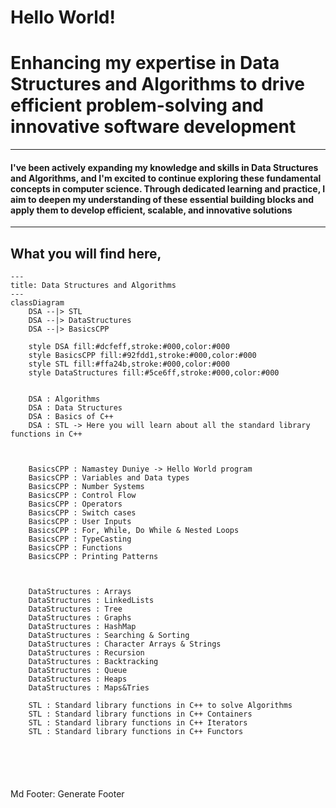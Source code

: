 # Hello World!
#  Enhancing my expertise in Data Structures and Algorithms to drive efficient problem-solving and innovative software development
----------------------------------------------------------------------------------------------------------------------------------------
#### I've been actively expanding my knowledge and skills in Data Structures and Algorithms, and I'm excited to continue exploring these fundamental concepts in computer science. Through dedicated learning and practice, I aim to deepen my understanding of these essential building blocks and apply them to develop efficient, scalable, and innovative solutions
----------------------------------------------------------------------------------------------------------------------------------------
## What you will find here,



```mermaid
---
title: Data Structures and Algorithms
---
classDiagram
    DSA --|> STL
    DSA --|> DataStructures
    DSA --|> BasicsCPP

    style DSA fill:#dcfeff,stroke:#000,color:#000
    style BasicsCPP fill:#92fdd1,stroke:#000,color:#000
    style STL fill:#ffa24b,stroke:#000,color:#000
    style DataStructures fill:#5ce6ff,stroke:#000,color:#000

    
    DSA : Algorithms
    DSA : Data Structures
    DSA : Basics of C++
    DSA : STL -> Here you will learn about all the standard library functions in C++
    
    

    BasicsCPP : Namastey Duniye -> Hello World program
    BasicsCPP : Variables and Data types
    BasicsCPP : Number Systems
    BasicsCPP : Control Flow
    BasicsCPP : Operators
    BasicsCPP : Switch cases
    BasicsCPP : User Inputs
    BasicsCPP : For, While, Do While & Nested Loops
    BasicsCPP : TypeCasting
    BasicsCPP : Functions
    BasicsCPP : Printing Patterns
    
    
    
    DataStructures : Arrays
    DataStructures : LinkedLists
    DataStructures : Tree
    DataStructures : Graphs
    DataStructures : HashMap
    DataStructures : Searching & Sorting
    DataStructures : Character Arrays & Strings
    DataStructures : Recursion
    DataStructures : Backtracking
    DataStructures : Queue
    DataStructures : Heaps
    DataStructures : Maps&Tries

    STL : Standard library functions in C++ to solve Algorithms
    STL : Standard library functions in C++ Containers
    STL : Standard library functions in C++ Iterators
    STL : Standard library functions in C++ Functors


    



```

Md Footer: Generate Footer

